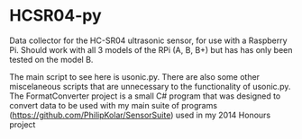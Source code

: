 HCSR04-py
=========

Data collector for the HC-SR04 ultrasonic sensor, for use with a Raspberry Pi. Should work with all 3 models of the RPi (A, B, B+) but has has only been tested on the model B.

The main script to see here is usonic.py. There are also some other miscelaneous scripts that are unnecessary to the functionality of usonic.py. The FormatConverter project is a small C# program that was designed to convert data to be used with my main suite of programs (https://github.com/PhilipKolar/SensorSuite) used in my 2014 Honours project
